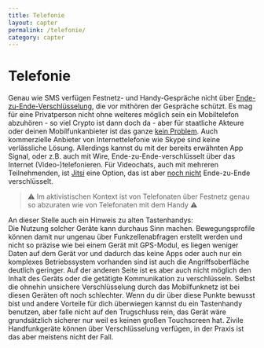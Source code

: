 ```yaml
---
title: Telefonie
layout: capter
permalink: /telefonie/
category: capter
---
```

# Telefonie
Genau wie SMS verfügen Festnetz- und Handy-Gespräche nicht über [Ende-zu-Ende-Verschlüsselung](https://de.wikipedia.org/wiki/Ende-zu-Ende-Verschl%C3%BCsselung), die vor mithören der Gespräche schützt. Es mag für eine Privatperson nicht ohne weiteres möglich sein ein Mobiltelefon abzuhören - so viel Crypto ist dann doch da - aber für staatliche Akteure oder deinen Mobilfunkanbieter ist das ganze [kein Problem](https://de.wikipedia.org/wiki/Telekommunikations%C3%BCberwachung). Auch kommerzielle Anbieter von Internettelefonie wie Skype sind keine verlässliche Lösung. Allerdings kannst du mit der bereits erwähnten App Signal, oder z.B. auch mit Wire, Ende-zu-Ende-verschlüsselt über das Internet (Video-)telefonieren. Für Videochats, auch mit mehreren Teilnehmenden, ist [Jitsi](https://jitsi.org) eine Option, das ist aber [noch nicht](https://jitsi.org/blog/e2ee/) Ende-zu-Ende verschlüsselt. 

> ⚠ Im aktivistischen Kontext ist von Telefonaten über Festnetz genau so abzuraten wie von Telefonaten mit dem Handy ⚠

An dieser Stelle auch ein Hinweis zu alten Tastenhandys:<br>
Die Nutzung solcher Geräte kann durchaus Sinn machen.
Bewegungsprofile können damit nur ungenau über Funkzellenabfragen erstellt werden und nicht so präzise wie bei einem Gerät mit GPS-Modul, es liegen weniger Daten auf dem Gerät vor und dadurch das keine Apps oder auch nur ein komplexes Betriebssystem vorhanden sind ist auch die Angriffsoberfläche deutlich geringer. Auf der anderen Seite ist es aber auch nicht möglich den Inhalt des Geräts oder die getätigte Kommunikation zu verschlüsseln. Selbst die ohnehin unsichere Verschlüsselung durch das Mobilfunknetz ist bei diesen Geräten oft noch schlechter. Wenn du dir über diese Punkte bewusst bist und andere Vorteile für dich überwiegen kannst du ein Tastenhandy benutzen, aber falle nicht auf den Trugschluss rein, das Gerät wäre grundsätzlich sicherer nur weil es keinen großen Touchscreen hat. 
Zivile Handfunkgeräte können über Verschlüsselung verfügen, in der Praxis ist das aber meistens nicht der Fall.
